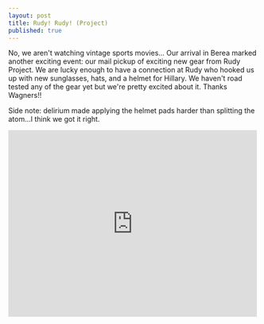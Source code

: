 ```yaml
---
layout: post
title: Rudy! Rudy! (Project)
published: true
---
```

No, we aren't watching vintage sports movies...  Our arrival in Berea marked
another exciting event: our mail pickup of exciting new gear from Rudy Project.
We are lucky enough to have a connection at Rudy who hooked us up with new
sunglasses, hats, and a helmet for Hillary. We haven't road tested any of the
gear yet but we're pretty excited about it. Thanks Wagners!!

Side note: delirium made applying the helmet pads harder than splitting the atom...I think
we got it right.

<iframe src="https://www.flickr.com/photos/123683527@N06/13921741481/in/set-72157644169048164/player/" width="500" height="375" frameborder="0" allowfullscreen webkitallowfullscreen mozallowfullscreen oallowfullscreen msallowfullscreen></iframe>
